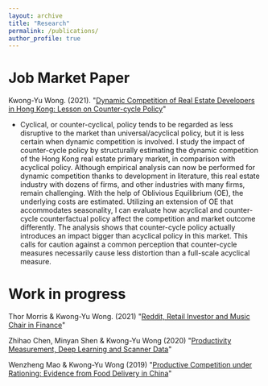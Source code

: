 ```yaml
---
layout: archive
title: "Research"
permalink: /publications/
author_profile: true
---
```


<!-- {% if author.googlescholar %}
  You can also find my articles on <u><a href="{{author.googlescholar}}">my Google Scholar profile</a>.</u>
{% endif %}

{% include base_path %}

{% for post in site.publications reversed %}
  {% include archive-single.html %}
{% endfor %} -->

# Job Market Paper
Kwong-Yu Wong. (2021). &quot;[Dynamic Competition of Real Estate Developers in Hong Kong: Lesson on Counter-cycle Policy](http://academicpages.github.io/files/paper1.pdf)&quot; 

 * Cyclical, or counter-cyclical, policy tends to be regarded as less disruptive to the market than universal/acyclical policy, but it is less certain when dynamic competition is involved. I study the impact of counter-cycle policy by structurally estimating the dynamic competition of the Hong Kong real estate primary market, in comparison with acyclical policy. Although empirical analysis can now be performed for dynamic competition thanks to development in literature, this real estate industry with dozens of firms, and other industries with many firms, remain challenging. With the help of Oblivious Equilibrium (OE), the underlying costs are estimated. Utilizing an extension of OE that accommodates seasonality, I can evaluate how acyclical and counter-cycle counterfactual policy affect the competition and market outcome differently. The analysis shows that counter-cycle policy actually introduces an impact bigger than acyclical policy in this market. This calls for caution against a common perception that counter-cycle measures necessarily cause less distortion than a full-scale acyclical measure.


# Work in progress
Thor Morris & Kwong-Yu Wong. (2021) &quot;[Reddit, Retail Investor and Music Chair in Finance]()&quot; 

Zhihao Chen, Minyan Shen & Kwong-Yu Wong (2020) &quot;[Productivity Measurement, Deep Learning and Scanner Data]()&quot; 

Wenzheng Mao & Kwong-Yu Wong (2019) &quot;[Productive Competition under Rationing: Evidence from Food Delivery in China]()&quot; 
